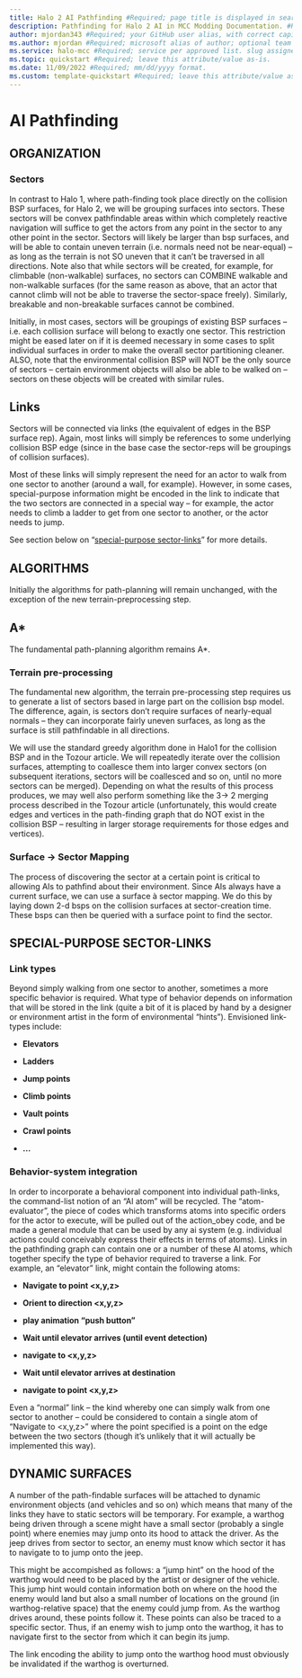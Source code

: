 ```yaml
---
title: Halo 2 AI Pathfinding #Required; page title is displayed in search results. Include the brand.
description: Pathfinding for Halo 2 AI in MCC Modding Documentation. #Required; article description that is displayed in search results. 
author: mjordan343 #Required; your GitHub user alias, with correct capitalization.
ms.author: mjordan #Required; microsoft alias of author; optional team alias.
ms.service: halo-mcc #Required; service per approved list. slug assigned by ACOM.
ms.topic: quickstart #Required; leave this attribute/value as-is.
ms.date: 11/09/2022 #Required; mm/dd/yyyy format.
ms.custom: template-quickstart #Required; leave this attribute/value as-is.
---
```


# AI Pathfinding

## ORGANIZATION

### Sectors

In contrast to Halo 1, where path-finding took place directly on the collision BSP surfaces, for Halo 2, we will be grouping surfaces into sectors. These sectors will be convex pathfindable areas within which completely reactive navigation will suffice to get the actors from any point in the sector to any other point in the sector. Sectors will likely be larger than bsp surfaces, and will be able to contain uneven terrain (i.e. normals need not be near-equal) – as long as the terrain is not SO uneven that it can’t be traversed in all directions. Note also that while sectors will be created, for example, for climbable (non-walkable) surfaces, no sectors can COMBINE walkable and non-walkable surfaces (for the same reason as above, that an actor that cannot climb will not be able to traverse the sector-space freely). Similarly, breakable and non-breakable surfaces cannot be combined.

Initially, in most cases, sectors will be groupings of existing BSP surfaces – i.e. each collision surface will belong to exactly one sector. This restriction might be eased later on if it is deemed necessary in some cases to split individual surfaces in order to make the overall sector partitioning cleaner. ALSO, note that the environmental collision BSP will NOT be the only source of sectors – certain environment objects will also be able to be walked on – sectors on these objects will be created with similar rules.

## Links

Sectors will be connected via links (the equivalent of edges in the BSP surface rep). Again, most links will simply be references to some underlying collision BSP edge (since in the base case the sector-reps will be groupings of collision surfaces).

Most of these links will simply represent the need for an actor to walk from one sector to another (around a wall, for example). However, in some cases, special-purpose information might be encoded in the link to indicate that the two sectors are connected in a special way – for example, the actor needs to climb a ladder to get from one sector to another, or the actor needs to jump.

See section below on “[special-purpose sector-links](#special-purpose-sector-links)” for more details.

## ALGORITHMS

Initially the algorithms for path-planning will remain unchanged, with the exception of the new terrain-preprocessing step.

## A*

The fundamental path-planning algorithm remains A*.

### Terrain pre-processing

The fundamental new algorithm, the terrain pre-processing step requires us to generate a list of sectors based in large part on the collision bsp model. The difference, again, is sectors don’t require surfaces of nearly-equal normals – they can incorporate fairly uneven surfaces, as long as the surface is still pathfindable in all directions.

We will use the standard greedy algorithm done in Halo1 for the collision BSP and in the Tozour article. We will repeatedly iterate over the collision surfaces, attempting to coallesce them into larger convex sectors (on subsequent iterations, sectors will be coallesced and so on, until no more sectors can be merged). Depending on what the results of this process produces, we may well also perform something like the 3→ 2 merging process described in the Tozour article (unfortunately, this would create edges and vertices in the path-finding graph that do NOT exist in the collision BSP – resulting in larger storage requirements for those edges and vertices).

### Surface → Sector Mapping
The process of discovering the sector at a certain point is critical to allowing AIs to pathfind about their environment. Since AIs always have a current surface, we can use a surface à sector mapping. We do this by laying down 2-d bsps on the collision surfaces at sector-creation time. These bsps can then be queried with a surface point to find the sector.

## SPECIAL-PURPOSE SECTOR-LINKS

### Link types

Beyond simply walking from one sector to another, sometimes a more specific behavior is required. What type of behavior depends on information that will be stored in the link (quite a bit of it is placed by hand by a designer or environment artist in the form of environmental “hints”). Envisioned link-types include:

- **Elevators**

- **Ladders**

- **Jump points**

- **Climb points**

- **Vault points**

- **Crawl points**

- **…**

### Behavior-system integration

In order to incorporate a behavioral component into individual path-links, the command-list notion of an “AI atom” will be recycled. The “atom-evaluator”, the piece of codes which transforms atoms into specific orders for the actor to execute, will be pulled out of the action_obey code, and be made a general module that can be used by any ai system (e.g. individual actions could conceivably express their effects in terms of atoms). Links in the pathfinding graph can contain one or a number of these AI atoms, which together specify the type of behavior required to traverse a link. For example, an “elevator” link, might contain the following atoms:

- **Navigate to point \<x,y,z>**

- **Orient to direction \<x,y,z>**

- **play animation “push button”**

- **Wait until elevator arrives (until event detection)**

- **navigate to \<x,y,z>**

- **Wait until elevator arrives at destination**

- **navigate to point \<x,y,z>**

Even a “normal” link – the kind whereby one can simply walk from one sector to another – could be considered to contain a single atom of “Navigate to \<x,y,z>” where the point specified is a point on the edge between the two sectors (though it’s unlikely that it will actually be implemented this way).

## DYNAMIC SURFACES

A number of the path-findable surfaces will be attached to dynamic environment objects (and vehicles and so on) which means that many of the links they have to static sectors will be temporary. For example, a warthog being driven through a scene might have a small sector (probably a single point) where enemies may jump onto its hood to attack the driver. As the jeep drives from sector to sector, an enemy must know which sector it has to navigate to to jump onto the jeep.

This might be accompished as follows: a “jump hint” on the hood of the warthog would need to be placed by the artist or designer of the vehicle. This jump hint would contain information both on where on the hood the enemy would land but also a small number of locations on the ground (in warthog-relative space) that the enemy could jump from. As the warthog drives around, these points follow it. These points can also be traced to a specific sector. Thus, if an enemy wish to jump onto the warthog, it has to navigate first to the sector from which it can begin its jump.

The link encoding the ability to jump onto the warthog hood must obviously be invalidated if the warthog is overturned.
